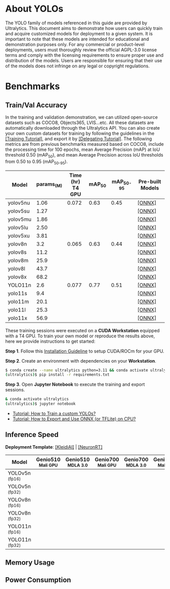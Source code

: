 # About YOLOs

The YOLO family of models referenced in this guide are provided by Ultralytics. This document aims to demonstrate how users can quickly train and acquire customized models for deployment to a given system. It is important to note that these models are intended for educational and demonstration purposes only. For any commercial or product-level deployments, users must thoroughly review the official AGPL-3.0 license terms and comply with the licensing requirements to ensure proper use and distribution of the models. Users are responsible for ensuring that their use of the models does not infringe on any legal or copyright regulations.

# Benchmarks
## Train/Val Accuracy

In the training and validation demonstration, we can utilized open-source datasets such as COCO8, Objects365, LVIS...etc. All these datasets are automatically downloaded through the Ultralytics API. You can also create your own custom datasets for training by following the guidelines in the [[Training Tutorial]](https://github.com/R300-AI/ITRI-AI-Hub/blob/main/Model-Zoo/Object-Detection/YOLOs(preview)/Train_YOLOs_on_Workstation.ipynb), and export it by [[Delegating Tutorial]](https://github.com/R300-AI/ITRI-AI-Hub/blob/main/Model-Zoo/Object-Detection/YOLOs(preview)/Delegate_Models_to_ONNX_and_TFLite.ipynb). The following metrics are from previous benchmarks measured based on COCO8, include the processing time for 100 epochs, mean Average Precision (mAP) at IoU threshold 0.50 (mAP<sub>50</sub>), and mean Average Precision across IoU thresholds from 0.50 to 0.95 (mAP<sub>50-95</sub>).

|  Model     |  params<sub>(M)     | Time (hr)<br>T4 GPU   |  mAP<sub>50     |  mAP<sub>50-95     | Pre-built Models   |
|------------|-------|-----------------------|-----------------|--------------------|--------------------|
| yolov5nu    |1.06  |0.072                  |0.63             | 0.45               |[[ONNX]]() |
| yolov5su    |1.27  |                       |                 |                    |[[ONNX]]() |
| yolov5mu    |1.86  |                       |                 |                    |[[ONNX]]() |
| yolov5lu    |2.50  |                       |                 |                    |[[ONNX]]() |
| yolov5xu    |3.81  |                       |                 |                    |[[ONNX]]() |
| yolov8n     |3.2   |0.065                  |0.63             | 0.44               |[[ONNX]]() |
| yolov8s     |11.2  |                       |                 |                    |[[ONNX]]() |
| yolov8m     |25.9  |                       |                 |                    |[[ONNX]]() |
| yolov8l     |43.7  |                       |                 |                    |[[ONNX]]() |
| yolov8x     |68.2  |                       |                 |                    |[[ONNX]]() |
| YOLO11n     |2.6   |0.077                  |0.77             | 0.51               |[[ONNX]]() |
| yolo11s     |9.4   |                       |                 |                    |[[ONNX]]() |
| yolo11m     |20.1  |                       |                 |                    |[[ONNX]]() |
| yolo11l     |25.3  |                       |                 |                    |[[ONNX]]() |
| yolo11x     |56.9  |                       |                 |                    |[[ONNX]]() |

These training sessions were executed on a **CUDA Workstation** equipped with a T4 GPU. To train your own model or reproduce the results above, here we provide instructions to get started:

**Step 1**. Follow this [Installation Guideline](https://r300-ai.github.io/ITRI-AI-Hub/docs/pages/workstation.html) to setup CUDA/ROCm for your GPU.

**Step 2**. Create an environment with dependencies on your **Workstation**.

```bash
$ conda create --name ultralytics python=3.11 && conda activate ultralytics
(ultralytics)$ pip install -r requirements.txt
```

**Step 3**. Open **Jupyter Notebook** to execute the training and export sessions.

```bash
& conda activate ultralytics
(ultralytics)$ jupyter notebook
```

* [Tutorial: How to Train a custom YOLOs?](https://github.com/R300-AI/ITRI-AI-Hub/blob/main/Model-Zoo/Object-Detection/YOLOs/Train_YOLOs_on_Workstation.ipynb)
* [Tutorial: How to Export and Use ONNX (or TFLite) on CPU?](https://github.com/R300-AI/ITRI-AI-Hub/blob/main/Model-Zoo/Object-Detection/YOLOs/Delegate_Models_to_ONNX_and_TFLite.ipynb)

## Inference Speed 

**Deployment Template**: [[KleidiAI]](https://github.com/R300-AI/ITRI-AI-Hub/tree/main/Model-Zoo/Object-Detection/YOLOs/KleidiAI) | [[NeuronRT]](https://github.com/R300-AI/ITRI-AI-Hub/tree/main/Model-Zoo/Detection/YOLOs/NeuronRT)

| Model               | Genio510<br><sub>Mali GPU | Genio510<br><sub>MDLA 3.0 | Genio700<br><sub>Mali GPU | Genio700<br><sub>MDLA 3.0 | Genio1200<br><sub>Mali GPU | Genio1200<br><sub>MDLA 2.0 |
|---------------------|-----------------------|-----------------------|-----------------------|-----------------------|------------------------|------------------------|
| YOLOv5n<sub> (fp16) |                       |                       |                       |                       |                        |:x:                     |
| YOLOv5n<sub> (fp32) |                       |                       |                       |                       |                        |:x:                     |
| YOLOv8n<sub> (fp16) |                       |                       |                       |                       |                        |:x:                     |
| YOLOv8n<sub> (fp32) |                       |                       |                       |                       |                        |:x:                     |
| YOLO11n<sub> (fp16) |                       |                       |                       |                       |                        |:x:                     |
| YOLO11n<sub> (fp32) |                       |                       |                       |                       |                        |:x:                     |

## Memory Usage
## Power Consumption
